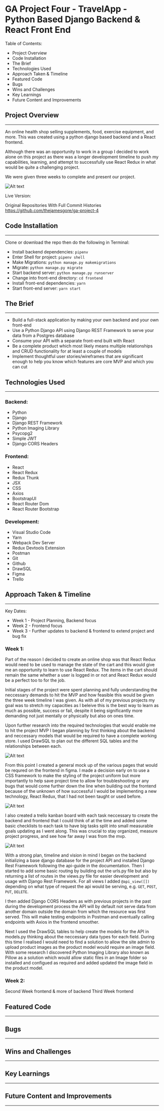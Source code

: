 # GA Project Four - TravelApp - Python Based Django Backend & React Front End

Table of Contents:

- Project Overview
- Code Installation
- The Brief
- Technologies Used
- Approach Taken & Timeline
- Featured Code
- Bugs
- Wins and Challenges
- Key Learnings
- Future Content and Improvements

## Project Overview

---

An online health shop selling supplements, food, exercise equipment, and more. This was created using a python django based backend and a React frontend.

Although there was an opportunity to work in a group I decided to work alone on this project as there was a longer development timeline to push my capabilities, learning, and attempt to successfully use React Redux in what would be quite a challenging project.

We were given three weeks to complete and present our project.

![Alt text](https://user-images.githubusercontent.com/83005220/147385366-332b693e-7969-4d87-90fa-d115926072f7.png 'Landing Page')

Live Version:

Original Repositories With Full Commit Histories
https://github.com/thejamesgore/ga-project-4

## Code Installation

---

Clone or download the repo then do the following in Terminal:

- Install backend dependencies: `pipenv`
- Enter Shell for project: `pipenv shell`
- Make Migrations: `python manage.py makemigrations`
- Migrate: `python manage.py migrate`
- Start backend server: `python manage.py runserver`
- Change into front-end directory: `cd frontend`
- Install front-end dependencies: `yarn`
- Start front-end server: `yarn start`

## The Brief

---

- Build a full-stack application by making your own backend and your own front-end
- Use a Python Django API using Django REST Framework to serve your data from a Postgres database
- Consume your API with a separate front-end built with React
- Be a complete product which most likely means multiple relationships and CRUD functionality for at least a couple of models
- Implement thoughtful user stories/wireframes that are significant enough to help you know which features are core MVP and which you can cut

## Technologies Used

---

### Backend:

- Python
- Django
- Django REST Framework
- Python Imaging Library
- Psycopg2
- Simple JWT
- Django CORS Headers

### Frontend:

- React
- React Redux
- Redux Thunk
- JSX
- CSS
- Axios
- BootstrapUI
- React Router Dom
- React Router Bootstrap

### Development:

- Visual Studio Code
- Yarn
- Webpack Dev Server
- Redux Devtools Extension
- Postman
- Git
- Github
- DrawSQL
- Figma
- Trello

## Approach Taken & Timeline

---

Key Dates:

- Week 1 - Project Planning, Backend focus
- Week 2 - Frontend focus
- Week 3 - Further updates to backend & frontend to extend project and bug fix

### Week 1:

Part of the reason I decided to create an online shop was that React Redux would need to be used to manage the state of the cart and this would give me an opportunity to learn to use React Redux. The items in the cart should remain the same whether a user is logged in or not and React Redux would be a perfect too to for the job.

Initial stages of the project were spent planning and fully understanding the neccessary demands to hit the MVP and how feasible this would be given the three week timeline I was given. As with all of my previous projects my goal was to stretch my capacities as I beleive this is the best way to learn as much as possible, success or fail, despite it being significantly more demanding not just mentally or physically but also on ones time.

Upon further research into the required technologies that would enable me to hit the project MVP I began planning by first thinking about the backend and neccessary models that would be required to have a complete working store. I used DrawSQL to plan out the different SQL tables and the relationships between each.

![Alt text](https://user-images.githubusercontent.com/83005220/147387036-61c1e632-27d0-4436-a0a9-ed1a37140951.png 'DrawSQL models')

From this point I created a general mock up of the various pages that would be requred on the frontend in figma. I made a decision early on to use a CSS framework to make the styling of the project uniform but more importantly to help save project time to allow for troubleshooting or any bugs that would come further down the line when building out the frontend because of the unknown of how successful I would be implementing a new technology, React Redux, that I had not been taught or used before.

![Alt text](https://user-images.githubusercontent.com/83005220/147387018-fb9513c5-1e48-41d5-8214-6cf7c88a4725.png 'Figma Project Design')

I also created a trello kanban board with each task neccessary to create the backend and frontend that I could think of at the time and added some basic checklists to each task to have big tasks split into small measurable goals updating as I went along. This was crucial to stay organized, measure project progress, and see how far away I was from the mvp.

![Alt text](https://user-images.githubusercontent.com/83005220/147387020-25505a6d-5452-4aa3-a40e-b43960ccae7f.png 'Trello Kanban Board')

With a strong plan, timeline and vision in mind I began on the backend initializing a base django database for the project API and installed Django Rest Framework following the api-guide in the documentation. Then I started to add some basic routing by building out the urls.py file but also by returning a list of routes in the views.py file for easier development and usage with Django Rest Framework. For all views I added `@api_view([])` depending on what type of request the api would be serving, e.g. `GET`, `POST`, `PUT`, `DELETE`.

I then added Django CORS Headers as with previous projects in the past during the development process the API will by default not serve data from another domain outside the domain from which the resource was first served. This will make testing endpoints in Postman and eventually calling endpoints with Axios in the frontend smoother.

Next I used the DrawSQL tables to help create the models for the API in models.py thinking about the neccessary data types for each field. During this time I realised I would need to find a solution to allow the site admin to upload product images as the product model would require an image field. With some research I discovered Python Imaging Library also known as Pillow as a solution which would allow static files in an Image folder so installed and configued as required and added updated the image field in the product model.

### Week 2:

Second Week frontend & more of backend
Third Week frontend

## Featured Code

---

## Bugs

---

## Wins and Challenges

---

## Key Learnings

---

## Future Content and Improvements

---
